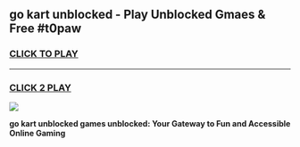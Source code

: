 
## go kart unblocked - Play Unblocked Gmaes & Free #t0paw
<h3>
<a href="https://news.freeplayer.one?title=go_kart_unblocked&ref=24F">CLICK TO PLAY</a></h3>
<hr>

<h3>
<a href="https://news.freeplayer.one?title=go_kart_unblocked&ref=24F">CLICK 2 PLAY</a>
  
</h3>

<a href="https://news.freeplayer.one?title=go_kart_unblocked&ref=24F/"><img src="https://clearcache.store/games.png"></a>


**go kart unblocked games unblocked: Your Gateway to Fun and Accessible Online Gaming**
